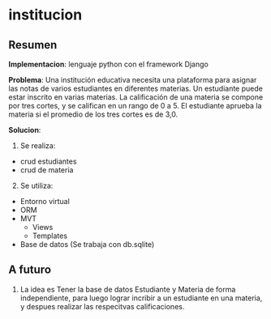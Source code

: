 # institucion

## Resumen 
**Implementacion**: lenguaje python con el framework Django

**Problema**: Una institución educativa necesita una plataforma para asignar las notas de varios estudiantes en diferentes materias. Un estudiante puede estar inscrito en varias materias. La calificación de una materia se compone por tres cortes, y se califican en un rango de 0 a 5. El estudiante aprueba la materia si el promedio de los tres cortes es de 3,0.

**Solucion**:

1. Se realiza:
- crud estudiantes 
- crud de materia

2. Se utiliza:
- Entorno virtual
- ORM 
- MVT
  - Views
  - Templates
- Base de datos (Se trabaja con db.sqlite)

## A futuro

1. La idea es Tener la base de datos Estudiante y Materia de forma independiente, para luego lograr incribir a un estudiante en una materia, y despues realizar las respecitvas calificaciones.
